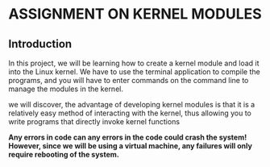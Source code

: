 
<h1>ASSIGNMENT ON KERNEL MODULES</h1>
<h2>Introduction</h2>
<p>In this project, we  will be learning how to create a kernel module and load it into the Linux kernel. We have to use  the terminal application to compile the programs, and     you will have to enter commands on the command line to manage the modules in the kernel.</p>
</p>we will discover, the advantage of developing kernel modules is that it is a relatively easy method of interacting with the kernel, thus allowing you
to write programs that directly invoke kernel functions</p>
 
<p><b>Any errors in code can any errors in the code could crash the system! However, since we  will be using a virtual machine, any failures will  only require rebooting of the system.</p></b>

